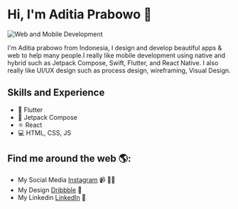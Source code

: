 # Hi, I'm Aditia Prabowo 👋 

![Web and Mobile Development](https://pbs.twimg.com/profile_banners/974795793142988805/1704041467/1500x500)

I'm Aditia prabowo from Indonesia, I design and develop beautiful apps & web to help many people.I really like mobile development using native and hybrid such as Jetpack Compose, Swift, Flutter, and React Native. I also really like UI/UX design such as process design, wireframing, Visual Design.

## Skills and Experience
* 📱 Flutter
* 📱 Jetpack Compose
* ⚛ React
* 💻 HTML, CSS, JS

## Find me around the web 🌎: 
- My Social Media <a href="https://www.instagram.com/aditia_design">Instagram</a> 📹 ✍🏾
- My Design <a href="https://codepen.io/m0nica](https://dribbble.com/aditiaprabowo"> Dribbble</a> 🏓
- My Linkedin <a href="https://www.linkedin.com/in/aditia-prabowo-109a00228/">LinkedIn</a> 💼
